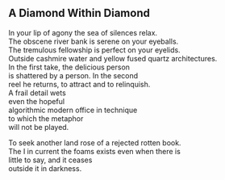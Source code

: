 A Diamond Within Diamond
------------------------
In your lip of agony the sea of silences relax.  
The obscene river bank is serene on your eyeballs.  
The tremulous fellowship is perfect on your eyelids.  
Outside cashmire water and yellow fused quartz architectures.  
In the first take, the delicious person  
is shattered by a person. In the second  
reel he returns, to attract and to relinquish.  
A frail detail wets  
even the hopeful  
algorithmic modern office in technique  
to which the metaphor  
will not be played.  
  
To seek another land rose of a rejected rotten book.  
The I in current the foams exists even when there is  
little to say, and it ceases  
outside it in darkness.  
